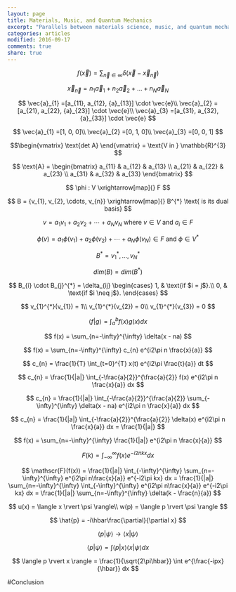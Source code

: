 ```yaml
---
layout: page
title: Materials, Music, and Quantum Mechanics
excerpt: "Parallels between materials science, music, and quantum mechanics"
categories: articles
modified: 2016-09-17
comments: true
share: true
---
```

<script src="https://ajax.googleapis.com/ajax/libs/jquery/1.11.3/jquery.min.js"></script>
<script src='https://cdn.mathjax.org/mathjax/latest/MathJax.js?config=TeX-AMS-MML_HTMLorMML'></script>
<script src='https://cdnjs.cloudflare.com/ajax/libs/d3/4.3.0/d3.js'></script>


$$f(\vec{x}) = \sum_{\vec{n}\in\infty}\delta(\vec{x} - \vec{x}_{\vec{n}})$$

$$\vec{x}_{\vec{n}} = n_{1}\vec{a}_{1} + n_{2}\vec{a}_{2} + \ldots + n_{N}\vec{a}_{N}$$

$$
\vec{a}_{1} =[a_{11}, a_{12}, {a}_{13}] \cdot \vec{e}\\
\vec{a}_{2} =[a_{21}, a_{22}, {a}_{23}] \cdot \vec{e}\\
\vec{a}_{3} =[a_{31}, a_{32}, {a}_{33}] \cdot \vec{e}
$$

$$
\vec{a}_{1} =[1, 0, 0]\\
\vec{a}_{2} =[0, 1, 0]\\
\vec{a}_{3} =[0, 0, 1]
$$

$$\begin{vmatrix} \text{det A} \end{vmatrix} = \text{V in } \mathbb{R}^{3} $$

$$
\text{A} = 
    \begin{bmatrix}
    a_{11} & a_{12} & a_{13} \\
    a_{21} & a_{22} & a_{23} \\
    a_{31} & a_{32} & a_{33} 
    \end{bmatrix}
$$

$$
\phi : V \xrightarrow[map]{} F
$$

$$
B = {v_{1}, v_{2}, \cdots, v_{n}} \xrightarrow[map]{} B^{*} \text{ is its dual basis}
$$

$$
v = a_{1}v_{1} + a_{2}v_{2} + \cdots + a_{N}v_{N} \text{ where } v\in V \text{ and } a_{i}\in F
$$

$$
\phi(v) = a_{1}\phi(v_{1}) + a_{2}\phi(v_{2}) + \cdots + a_{N}\phi(v_{N}) \in F \text{ and } \phi\in V^{*}
$$

$$
B^{*} = {v_{1}^{*}, \dots, v_{N}^{*}}
$$

$$
dim(B) = dim(B^{*})
$$

$$
  B_{i} \cdot B_{j}^{*} = \delta_{ij} \begin{cases}
    1, & \text{if $i = j$}.\\
    0, & \text{if $i \neq j$}.
  \end{cases}
$$

$$
v_{1}^{*}(v_{1}) = 1\\
v_{1}^{*}(v_{2}) = 0\\
v_{1}^{*}(v_{3}) = 0
$$

$$
\langle f \rvert g \rangle = \int_{a}^{b} f(x)g(x)dx
$$

$$
f(x) = \sum_{n=-\infty}^{\infty} \delta(x - na)
$$

$$
f(x) = \sum_{n=-\infty}^{\infty} c_{n} e^{i2\pi n \frac{x}{a}}
$$

$$
c_{n} = \frac{1}{T} \int_{t=0}^{T} x(t) e^{i2\pi \frac{t}{a}} dt
$$

$$
c_{n} = \frac{1}{|a|} \int_{-\frac{a}{2}}^{\frac{a}{2}} f(x) e^{i2\pi n \frac{x}{a}} dx
$$

$$
c_{n} = \frac{1}{|a|} \int_{-\frac{a}{2}}^{\frac{a}{2}} \sum_{-\infty}^{\infty} \delta(x - na) e^{i2\pi n \frac{x}{a}} dx
$$

$$
c_{n} = \frac{1}{|a|} \int_{-\frac{a}{2}}^{\frac{a}{2}} \delta(x) e^{i2\pi n \frac{x}{a}} dx = \frac{1}{|a|}
$$

$$
f(x) = \sum_{n=-\infty}^{\infty} \frac{1}{|a|} e^{i2\pi n \frac{x}{a}}
$$


$$
F(k) = \int_{-\infty}^{\infty} f(x) e^{-i2\pi kx} dx
$$


$$
\mathscr{F}(f(x)) = \frac{1}{|a|} \int_{-\infty}^{\infty} \sum_{n=-\infty}^{\infty} e^{i2\pi n\frac{x}{a}}  e^{-i2\pi kx} dx
= \frac{1}{|a|} \sum_{n=-\infty}^{\infty} \int_{-\infty}^{\infty} e^{i2\pi n\frac{x}{a}}  e^{-i2\pi kx} dx
= \frac{1}{|a|} \sum_{n=-\infty}^{\infty} \delta(k - \frac{n}{a})
$$



$$
u(x) = \langle x \rvert \psi \rangle\\
w(p) = \langle p \rvert \psi \rangle
$$

$$
\hat{p} = -i\hbar\frac{\partial}{\partial x}
$$

$$
\langle p \rvert \psi \rangle \rightarrow \langle x \rvert \psi \rangle
$$

$$
\langle p \rvert \psi \rangle = \int \langle p \rvert x \rangle \langle x \rvert \psi \rangle dx
$$

$$
\langle p \rvert x \rangle = \frac{1}{\sqrt{2\pi\hbar}} \int e^{\frac{-ipx}{\hbar}} dx
$$

#Conclusion

